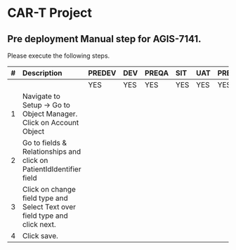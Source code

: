# CAR-T Project

## Pre deployment Manual step for AGIS-7141.

Please execute the following steps.

| # | Description | PREDEV | DEV | PREQA | SIT | UAT | PREPROD | PRODUCTION |   
|---:|:---|:---|:---|:---|:---|:---|:---|:---|  
|	|	|YES|YES|YES|YES|YES|YES|YES|  
|1| Navigate to Setup -> Go to Object Manager. Click on Account Object| | | | | | | |
|2| Go to fields & Relationships and click on PatientIdIdentifier field | | | | | | | |
|3| Click on change field type and Select Text over field type and click next. | | | | | | | |
|4| Click save. | | | | | | | |